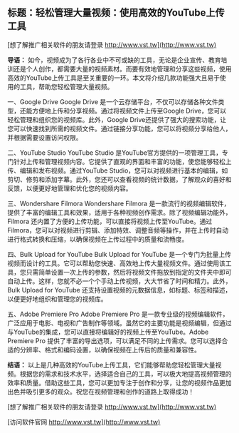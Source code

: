 ## **标题：轻松管理大量视频：使用高效的YouTube上传工具**

[想了解推广相关软件的朋友请登录 http://www.vst.tw](http://www.vst.tw)

**导语：**
如今，视频成为了各行各业中不可或缺的工具，无论是企业宣传、教育培训还是个人创作，都需要大量的视频素材。而要有效地管理和分享这些视频，使用高效的YouTube上传工具是至关重要的一环。本文将介绍几款功能强大且易于使用的工具，帮助您轻松管理大量视频。

一、Google Drive
Google Drive 是一个云存储平台，不仅可以存储各种文件类型，还能方便地上传和分享视频。通过将视频文件上传至Google Drive，您可以轻松管理和组织您的视频库。此外，Google Drive还提供了强大的搜索功能，让您可以快速找到所需的视频文件。通过链接分享功能，您可以将视频分享给他人，并根据需要设置访问权限。

二、YouTube Studio
YouTube Studio 是YouTube官方提供的一项管理工具，专门针对上传和管理视频内容。它提供了直观的界面和丰富的功能，使您能够轻松上传、编辑和发布视频。通过YouTube Studio，您可以对视频进行基本的编辑，如剪切、修剪和添加字幕。此外，您还可以查看视频的统计数据，了解观众的喜好和反馈，以便更好地管理和优化您的视频内容。

三、Wondershare Filmora
Wondershare Filmora 是一款流行的视频编辑软件，提供了丰富的编辑工具和效果，适用于各种视频创作需求。除了视频编辑功能外，Filmora 还内置了方便的上传功能，可以直接将视频上传至YouTube。通过Filmora，您可以对视频进行剪辑、添加特效、调整音频等操作，并在上传时自动进行格式转换和压缩，以确保视频在上传过程中的质量和流畅度。

四、Bulk Upload for YouTube
Bulk Upload for YouTube 是一个专门为批量上传视频而设计的工具。它可以帮助您快速、高效地上传大量视频文件。通过使用该工具，您只需简单设置一次上传的参数，然后将视频文件拖放到指定的文件夹中即可自动上传。这样，您就不必一个个手动上传视频，大大节省了时间和精力。此外，Bulk Upload for YouTube 还支持设置视频的元数据信息，如标题、标签和描述，以便更好地组织和管理您的视频库。

五、Adobe Premiere Pro
Adobe Premiere Pro 是一款专业级的视频编辑软件，广泛应用于电影、电视和广告制作等领域。虽然它的主要功能是视频编辑，但通过与YouTube的集成，您可以直接将编辑好的视频上传至YouTube。Adobe Premiere Pro 提供了丰富的导出选项，可以满足不同的上传需求。您可以选择合适的分辨率、格式和编码设置，以确保视频在上传后的质量和兼容性。

**结语：**
以上是几种高效的YouTube上传工具，它们能够帮助您轻松管理大量视频。根据您的需求和技术水平，选择适合自己的工具，可以极大地提高视频管理的效率和质量。借助这些工具，您可以更加专注于创作和分享，让您的视频作品更加出色并吸引更多的观众。祝您在视频管理和创作的道路上取得成功！

[想了解推广相关软件的朋友请登录 http://www.vst.tw](http://www.vst.tw)


[访问软件官网 http://www.vst.tw](http://www.vst.tw)
